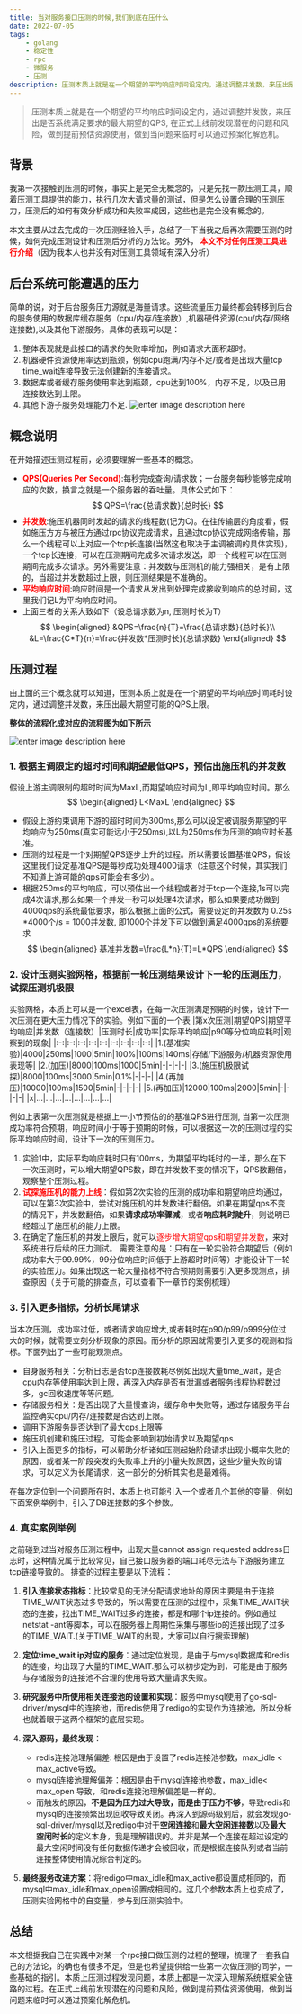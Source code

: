 ```yaml
---
title: 当对服务接口压测的时候,我们到底在压什么
date: 2022-07-05
tags:
    - golang
    - 稳定性
    - rpc
    - 微服务
    - 压测
description: 压测本质上就是在一个期望的平均响应时间设定内，通过调整并发数，来压出是否系统满足要求的最大期望的QPS, 在正式上线前发现潜在的问题和风险，做到提前预估资源使用，做到当问题来临时可以通过预案化解危机。
---
```

> 压测本质上就是在一个期望的平均响应时间设定内，通过调整并发数，来压出是否系统满足要求的最大期望的QPS, 在正式上线前发现潜在的问题和风险，做到提前预估资源使用，做到当问题来临时可以通过预案化解危机。

## 背景

我第一次接触到压测的时候，事实上是完全无概念的，只是先找一款压测工具，顺着压测工具提供的能力，执行几次大请求量的测试，但是怎么设置合理的压测压力，压测后的如何有效分析成功和失败率成因，这些也是完全没有概念的。

本文主要从过去完成的一次压测经验入手，总结了一下当我之后再次需要压测的时候，如何完成压测设计和压测后分析的方法论。另外，**<font color=#ff0000> 本文不对任何压测工具进行介绍</font>**（因为我本人也并没有对压测工具领域有深入分析）

## 后台系统可能遭遇的压力

简单的说，对于后台服务压力源就是海量请求。这些流量压力最终都会转移到后台的服务使用的数据库缓存服务（cpu/内存/连接数）,机器硬件资源(cpu/内存/网络连接数),以及其他下游服务。具体的表现可以是：

1. 整体表现就是此接口的请求的失败率增加，例如请求大面积超时。
2. 机器硬件资源使用率达到瓶颈，例如cpu跑满/内存不足/或者是出现大量tcp time_wait连接导致无法创建新的连接请求。
3. 数据库或者缓存服务使用率达到瓶颈，cpu达到100%，内存不足，以及已用连接数达到上限。
4. 其他下游子服务处理能力不足.
![enter image description here](当对服务接口压测的时候-我们到底在压什么/image1.jpg)

## 概念说明

在开始描述压测过程前，必须要理解一些基本的概念。

- **<font color=#ff0000> QPS(Queries Per Second)</font>**:每秒完成查询/请求数；一台服务每秒能够完成响应的次数，换言之就是一个服务器的吞吐量。具体公式如下：
$$
QPS=\frac{总请求数}{总时长}
$$
- **<font color=#ff0000> 并发数</font>**:施压机器同时发起的请求的线程数(记为C)。在往传输层的角度看，假如施压方方与被压方通过rpc协议完成请求，且通过tcp协议完成网络传输，那么一个线程可以上对应一个tcp长连接(当然这也取决于主调被调的具体实现)，一个tcp长连接，可以在压测期间完成多次请求发送，即一个线程可以在压测期间完成多次请求。另外需要注意：并发数与压测机的能力强相关，是有上限的，当超过并发数超过上限，则压测结果是不准确的。
- **<font color=#ff0000>平均响应时间</font>**:响应时间是一个请求从发出到处理完成接收到响应的总时间，这里我们记L为平均响应时间。
- 上面三者的关系大致如下（设总请求数为n, 压测时长为T）
$$
\begin{aligned}
&QPS=\frac{n}{T}=\frac{总请求数}{总时长}\\
&L=\frac{C*T}{n}=\frac{并发数*压测时长}{总请求数}
\end{aligned}
$$

## 压测过程

由上面的三个概念就可以知道，压测本质上就是在一个期望的平均响应时间耗时设定内，通过调整并发数，来压出最大期望可能的QPS上限。

**整体的流程化成对应的流程图为如下所示**

![enter image description here](当对服务接口压测的时候-我们到底在压什么/image2.jpg)

### 1. 根据主调限定的超时时间和期望最低QPS，预估出施压机的并发数

假设上游主调限制的超时时间为MaxL,而期望响应时间为L,即平均响应时间。那么
$$
\begin{aligned}
L<MaxL
\end{aligned}
$$

- 假设上游约束调用下游的超时时间为300ms,那么可以设定被调服务期望的平均响应为250ms(真实可能远小于250ms),以L为250ms作为压测的响应时长基准。
- 压测的过程是一个对期望QPS逐步上升的过程。所以需要设置基准QPS，假设这里我们设定基准QPS是每秒成功处理4000请求（注意这个时候，其实我们不知道上游可能的qps可能会有多少）。
- 根据250ms的平均响应，可以预估出一个线程或者对于tcp一个连接,1s可以完成4次请求,那么如果一个并发一秒可以处理4次请求，那么如果要成功做到4000qps的系统最低要求，那么根据上面的公式，需要设定的并发数为 0.25s *4000个/s = 1000并发数, 即1000个并发下可以做到满足4000qps的系统要求
$$
\begin{aligned}
基准并发数=\frac{L*n}{T}=L*QPS
\end{aligned}
$$

### 2. 设计压测实验网格，根据前一轮压测结果设计下一轮的压测压力，试探压测机极限

实验网格，本质上可以是一个excel表，在每一次压测满足预期的时候，设计下一次压测在更大压力情况下的实验。例如下面的一个表
|第x次压测|期望QPS|期望平均响应|并发数（连接数）|压测时长|成功率|实际平均响应|p90等分位响应耗时|观察到的现象|
|:-:|:-:|:-:|:-:|:-:|:-:|:-:|:-:|:-:|
|1.(基准实验)|4000|250ms|1000|5min|100%|100ms|140ms|存储/下游服务/机器资源使用表现等|
|2.(加压)|8000|100ms|1000|5min|-|-|-|-|
|3.(施压机极限试探)|8000|100ms|3000|5min|0.1%|-|-|-|
|4.(再加压)|10000|100ms|1500|5min|-|-|-|-|
|5.(再加压)|12000|100ms|2000|5min|-|-|-|-|
|x|...|...|...|...|...|...|...|...|

例如上表第一次压测就是根据上一小节预估的的基准QPS进行压测, 当第一次压测成功率符合预期，响应时间小于等于预期的时候，可以根据这一次的压测过程的实际平均响应时间，设计下一次的压测压力。

1. 实验1中，实际平均响应耗时只有100ms，为期望平均耗时的一半，那么在下一次压测时，可以增大期望QPS数，即在并发数不变的情况下，QPS数翻倍，观察整个压测过程。
2. **<font color=#ff0000> 试探施压机的能力上线</font>**：假如第2次实验的压测的成功率和期望响应均通过，可以在第3次实验中，尝试对施压机的并发数进行翻倍。如果在期望qps不变的情况下，并发数翻倍，如果**请求成功率骤减**，或者**响应耗时陡升**，则说明已经超过了施压机的能力上限。
3. 在确定了施压机的并发上限后，就可以<font color=#ff0000>逐步增大期望qps和期望并发数</font>，来对系统进行后续的压力测试。
需要注意的是：只有在一轮实验符合期望后（例如成功率大于99.99%，99分位响应时间低于上游超时时间等）才能设计下一轮的实验压力。如果出现这一轮大量指标不符合预期则需要引入更多观测点，排查原因（关于可能的排查点，可以查看下一章节的案例梳理）

### 3. 引入更多指标，分析长尾请求

当本次压测，成功率过低，或者请求响应增大,或者耗时在p90/p99/p999分位过大的时候，就需要立刻分析现象的原因。而分析的原因就需要引入更多的观测和指标。下面列出了一些可能观测点。

- 自身服务相关：分析日志是否tcp连接数耗尽例如出现大量time_wait，是否cpu内存等使用率达到上限，再深入内存是否有泄漏或者服务线程协程数过多，gc回收速度等等问题。
- 存储服务相关：是否出现了大量慢查询，缓存命中失败等，通过存储服务平台监控确实cpu/内存/连接数是否达到上限。
- 调用下游服务是否达到了最大qps上限等
- 施压机创建和施压过程，可能会影响到初始请求以及期望qps
- 引入上面更多的指标，可以帮助分析诸如压测起始阶段请求出现小概率失败的原因，或者某一阶段突发的失败率上升的小量失败原因，这些少量失败的请求，可以定义为长尾请求，这一部分的分析其实也是最难得。

在每次定位到一个问题所在时，本质上也可能引入一个或者几个其他的变量，例如下面案例举例中，引入了DB连接数的多个参数。

### 4. 真实案例举例

之前碰到过当对服务压测过程中，出现大量cannot assign requested address日志时，这种情况属于比较常见，自己接口服务器的端口耗尽无法与下游服务建立tcp链接导致的。
排查的过程主要是以下流程：

1. **引入连接状态指标**：比较常见的无法分配请求地址的原因主要是由于连接TIME_WAIT状态过多导致的，所以需要在压测的过程中，采集TIME_WAIT状态的连接，找出TIME_WAIT过多的连接，都是和哪个ip连接的。例如通过netstat -ant等脚本，可以在服务器上周期性采集与哪些ip的连接出现了过多的TIME_WAIT.(关于TIME_WAIT的出现，大家可以自行搜索理解)
2. **定位time_wait ip对应的服务**：通过定位发现，是由于与mysql数据库和redis的连接，均出现了大量的TIME_WAIT.那么可以初步定为到，可能是由于服务与存储服务的连接池不合理的使用导致大量请求失败。
3. **研究服务中所使用相关连接池的设置和实现**：服务中mysql使用了go-sql-driver/mysql中的连接池，而redis使用了redigo的实现作为连接池，所以分析也就着眼于这两个框架的底层实现。
4. **深入源码，最终发现**：
   - redis连接池理解偏差: 根因是由于设置了redis连接池参数，max_idle < max_active导致。
   - mysql连接池理解偏差：根因是由于mysql连接池参数，max_idle< max_open 导致，和redis连接池理解偏差是一样的。
   - 而触发的原因，**不是因为压力过大导致，而是由于压力不够**，导致redis和mysql的连接频繁出现回收导致关闭。再深入到源码级别后，就会发现go-sql-driver/mysql以及redigo中对于**空闲连接**和**最大空闲连接数**以及**最大空闲时长**的定义本身，我是理解错误的。并非是某一个连接在超过设定的最大空闲时间没有任何数据传递才会被回收，而是根据连接队列或者当前连接整体使用情况综合判定的。

5. **最终服务改进方案**：将redigo中max_idle和max_active都设置成相同的，而mysql中max_idle和max_open设置成相同的。这几个参数本质上也变成了，压测实验网格中的自变量，参与到压测实验中。

## 总结

本文根据我自己在实践中对某一个rpc接口做压测的过程的整理，梳理了一套我自己的方法论，的确也有很多不足，但是也希望提供给一些第一次做压测的同学，一些基础的指引。本质上压测过程发现问题，本质上都是一次深入理解系统框架全链路的过程。在正式上线前发现潜在的问题和风险，做到提前预估资源使用，做到当问题来临时可以通过预案化解危机。
